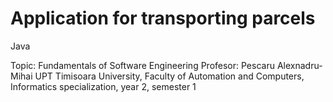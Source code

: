 # Application for transporting parcels
Java

Topic: Fundamentals of Software Engineering
Profesor: Pescaru Alexnadru-Mihai
UPT Timisoara University, Faculty of Automation and Computers, Informatics specialization, year 2, semester 1

